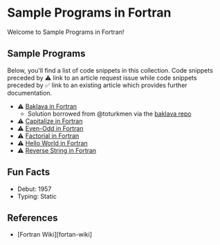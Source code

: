 # Sample Programs in Fortran

Welcome to Sample Programs in Fortran!

## Sample Programs

Below, you'll find a list of code snippets in this collection.
Code snippets preceded by :warning: link to an article request 
issue while code snippets preceded by :white_check_mark: link
to an existing article which provides further documentation.

- :warning: [Baklava in Fortran][baklava-article-issue]
  - Solution borrowed from @toturkmen via the [baklava repo][baklava-repo]
- :warning: [Capitalize in Fortran][capitalize-article-issue]
- :warning: [Even-Odd in Fortran][even-odd-article-issue]
- :warning: [Factorial in Fortran][factorial-article-issue]
- :warning: [Hello World in Fortran][hello-world-article-issue]
- :warning: [Reverse String in Fortran][reverse-string-article-issue]

## Fun Facts

- Debut: 1957
- Typing: Static

## References

- [Fortran Wiki][fortan-wiki]

[baklava-article-issue]: https://github.com/TheRenegadeCoder/sample-programs/issues/427
[baklava-repo]: https://github.com/toturkmen/baklava
[capitalize-article-issue]: https://github.com/TheRenegadeCoder/sample-programs-website/issues/386
[even-odd-article-issue]: https://github.com/TheRenegadeCoder/sample-programs-website/issues/388
[factorial-article-issue]: https://github.com/TheRenegadeCoder/sample-programs-website/issues/387
[fortran-wiki]: https://en.wikipedia.org/wiki/Fortran
[hello-world-article-issue]: https://github.com/jrg94/sample-programs/issues/73
[reverse-string-article-issue]: https://github.com/TheRenegadeCoder/sample-programs-website/issues/383

